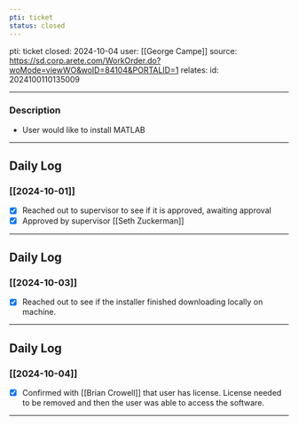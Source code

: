 ```yaml
---
pti: ticket
status: closed
---
```

pti: ticket 
closed: 2024-10-04
user: [[George Campe]]
source: https://sd.corp.arete.com/WorkOrder.do?woMode=viewWO&woID=84104&PORTALID=1
relates: 
id: 2024100110135009

---
### Description
- User would like to install MATLAB
---
## Daily Log
### [[2024-10-01]]
- [x] Reached out to supervisor to see if it is approved, awaiting approval
- [x] Approved by supervisor [[Seth Zuckerman]]
---
## Daily Log
### [[2024-10-03]]
- [x] Reached out to see if the installer finished downloading locally on machine.
---
## Daily Log
### [[2024-10-04]]
- [x] Confirmed with [[Brian Crowell]] that user has license. License needed to be removed and then the user was able to access the software.
---







